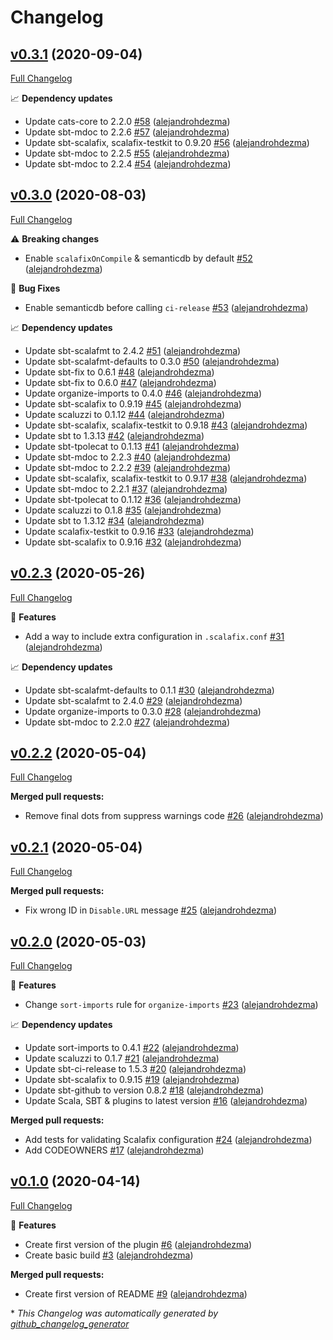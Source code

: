 # Changelog

## [v0.3.1](https://github.com/alejandrohdezma/sbt-scalafix-defaults/tree/v0.3.1) (2020-09-04)

[Full Changelog](https://github.com/alejandrohdezma/sbt-scalafix-defaults/compare/v0.3.0...v0.3.1)

📈 **Dependency updates**

- Update cats-core to 2.2.0 [\#58](https://github.com/alejandrohdezma/sbt-scalafix-defaults/pull/58) ([alejandrohdezma](https://github.com/alejandrohdezma))
- Update sbt-mdoc to 2.2.6 [\#57](https://github.com/alejandrohdezma/sbt-scalafix-defaults/pull/57) ([alejandrohdezma](https://github.com/alejandrohdezma))
- Update sbt-scalafix, scalafix-testkit to 0.9.20 [\#56](https://github.com/alejandrohdezma/sbt-scalafix-defaults/pull/56) ([alejandrohdezma](https://github.com/alejandrohdezma))
- Update sbt-mdoc to 2.2.5 [\#55](https://github.com/alejandrohdezma/sbt-scalafix-defaults/pull/55) ([alejandrohdezma](https://github.com/alejandrohdezma))
- Update sbt-mdoc to 2.2.4 [\#54](https://github.com/alejandrohdezma/sbt-scalafix-defaults/pull/54) ([alejandrohdezma](https://github.com/alejandrohdezma))

## [v0.3.0](https://github.com/alejandrohdezma/sbt-scalafix-defaults/tree/v0.3.0) (2020-08-03)

[Full Changelog](https://github.com/alejandrohdezma/sbt-scalafix-defaults/compare/v0.2.3...v0.3.0)

⚠️ **Breaking changes**

- Enable `scalafixOnCompile` & semanticdb by default [\#52](https://github.com/alejandrohdezma/sbt-scalafix-defaults/pull/52) ([alejandrohdezma](https://github.com/alejandrohdezma))

🐛 **Bug Fixes**

- Enable semanticdb before calling `ci-release` [\#53](https://github.com/alejandrohdezma/sbt-scalafix-defaults/pull/53) ([alejandrohdezma](https://github.com/alejandrohdezma))

📈 **Dependency updates**

- Update sbt-scalafmt to 2.4.2 [\#51](https://github.com/alejandrohdezma/sbt-scalafix-defaults/pull/51) ([alejandrohdezma](https://github.com/alejandrohdezma))
- Update sbt-scalafmt-defaults to 0.3.0 [\#50](https://github.com/alejandrohdezma/sbt-scalafix-defaults/pull/50) ([alejandrohdezma](https://github.com/alejandrohdezma))
- Update sbt-fix to 0.6.1 [\#48](https://github.com/alejandrohdezma/sbt-scalafix-defaults/pull/48) ([alejandrohdezma](https://github.com/alejandrohdezma))
- Update sbt-fix to 0.6.0 [\#47](https://github.com/alejandrohdezma/sbt-scalafix-defaults/pull/47) ([alejandrohdezma](https://github.com/alejandrohdezma))
- Update organize-imports to 0.4.0 [\#46](https://github.com/alejandrohdezma/sbt-scalafix-defaults/pull/46) ([alejandrohdezma](https://github.com/alejandrohdezma))
- Update sbt-scalafix to 0.9.19 [\#45](https://github.com/alejandrohdezma/sbt-scalafix-defaults/pull/45) ([alejandrohdezma](https://github.com/alejandrohdezma))
- Update scaluzzi to 0.1.12 [\#44](https://github.com/alejandrohdezma/sbt-scalafix-defaults/pull/44) ([alejandrohdezma](https://github.com/alejandrohdezma))
- Update sbt-scalafix, scalafix-testkit to 0.9.18 [\#43](https://github.com/alejandrohdezma/sbt-scalafix-defaults/pull/43) ([alejandrohdezma](https://github.com/alejandrohdezma))
- Update sbt to 1.3.13 [\#42](https://github.com/alejandrohdezma/sbt-scalafix-defaults/pull/42) ([alejandrohdezma](https://github.com/alejandrohdezma))
- Update sbt-tpolecat to 0.1.13 [\#41](https://github.com/alejandrohdezma/sbt-scalafix-defaults/pull/41) ([alejandrohdezma](https://github.com/alejandrohdezma))
- Update sbt-mdoc to 2.2.3 [\#40](https://github.com/alejandrohdezma/sbt-scalafix-defaults/pull/40) ([alejandrohdezma](https://github.com/alejandrohdezma))
- Update sbt-mdoc to 2.2.2 [\#39](https://github.com/alejandrohdezma/sbt-scalafix-defaults/pull/39) ([alejandrohdezma](https://github.com/alejandrohdezma))
- Update sbt-scalafix, scalafix-testkit to 0.9.17 [\#38](https://github.com/alejandrohdezma/sbt-scalafix-defaults/pull/38) ([alejandrohdezma](https://github.com/alejandrohdezma))
- Update sbt-mdoc to 2.2.1 [\#37](https://github.com/alejandrohdezma/sbt-scalafix-defaults/pull/37) ([alejandrohdezma](https://github.com/alejandrohdezma))
- Update sbt-tpolecat to 0.1.12 [\#36](https://github.com/alejandrohdezma/sbt-scalafix-defaults/pull/36) ([alejandrohdezma](https://github.com/alejandrohdezma))
- Update scaluzzi to 0.1.8 [\#35](https://github.com/alejandrohdezma/sbt-scalafix-defaults/pull/35) ([alejandrohdezma](https://github.com/alejandrohdezma))
- Update sbt to 1.3.12 [\#34](https://github.com/alejandrohdezma/sbt-scalafix-defaults/pull/34) ([alejandrohdezma](https://github.com/alejandrohdezma))
- Update scalafix-testkit to 0.9.16 [\#33](https://github.com/alejandrohdezma/sbt-scalafix-defaults/pull/33) ([alejandrohdezma](https://github.com/alejandrohdezma))
- Update sbt-scalafix to 0.9.16 [\#32](https://github.com/alejandrohdezma/sbt-scalafix-defaults/pull/32) ([alejandrohdezma](https://github.com/alejandrohdezma))

## [v0.2.3](https://github.com/alejandrohdezma/sbt-scalafix-defaults/tree/v0.2.3) (2020-05-26)

[Full Changelog](https://github.com/alejandrohdezma/sbt-scalafix-defaults/compare/v0.2.2...v0.2.3)

🚀 **Features**

- Add a way to include extra configuration in `.scalafix.conf` [\#31](https://github.com/alejandrohdezma/sbt-scalafix-defaults/pull/31) ([alejandrohdezma](https://github.com/alejandrohdezma))

📈 **Dependency updates**

- Update sbt-scalafmt-defaults to 0.1.1 [\#30](https://github.com/alejandrohdezma/sbt-scalafix-defaults/pull/30) ([alejandrohdezma](https://github.com/alejandrohdezma))
- Update sbt-scalafmt to 2.4.0 [\#29](https://github.com/alejandrohdezma/sbt-scalafix-defaults/pull/29) ([alejandrohdezma](https://github.com/alejandrohdezma))
- Update organize-imports to 0.3.0 [\#28](https://github.com/alejandrohdezma/sbt-scalafix-defaults/pull/28) ([alejandrohdezma](https://github.com/alejandrohdezma))
- Update sbt-mdoc to 2.2.0 [\#27](https://github.com/alejandrohdezma/sbt-scalafix-defaults/pull/27) ([alejandrohdezma](https://github.com/alejandrohdezma))

## [v0.2.2](https://github.com/alejandrohdezma/sbt-scalafix-defaults/tree/v0.2.2) (2020-05-04)

[Full Changelog](https://github.com/alejandrohdezma/sbt-scalafix-defaults/compare/v0.2.1...v0.2.2)

**Merged pull requests:**

- Remove final dots from suppress warnings code [\#26](https://github.com/alejandrohdezma/sbt-scalafix-defaults/pull/26) ([alejandrohdezma](https://github.com/alejandrohdezma))

## [v0.2.1](https://github.com/alejandrohdezma/sbt-scalafix-defaults/tree/v0.2.1) (2020-05-04)

[Full Changelog](https://github.com/alejandrohdezma/sbt-scalafix-defaults/compare/v0.2.0...v0.2.1)

**Merged pull requests:**

- Fix wrong ID in `Disable.URL` message [\#25](https://github.com/alejandrohdezma/sbt-scalafix-defaults/pull/25) ([alejandrohdezma](https://github.com/alejandrohdezma))

## [v0.2.0](https://github.com/alejandrohdezma/sbt-scalafix-defaults/tree/v0.2.0) (2020-05-03)

[Full Changelog](https://github.com/alejandrohdezma/sbt-scalafix-defaults/compare/v0.1.0...v0.2.0)

🚀 **Features**

- Change `sort-imports` rule for `organize-imports` [\#23](https://github.com/alejandrohdezma/sbt-scalafix-defaults/pull/23) ([alejandrohdezma](https://github.com/alejandrohdezma))

📈 **Dependency updates**

- Update sort-imports to 0.4.1 [\#22](https://github.com/alejandrohdezma/sbt-scalafix-defaults/pull/22) ([alejandrohdezma](https://github.com/alejandrohdezma))
- Update scaluzzi to 0.1.7 [\#21](https://github.com/alejandrohdezma/sbt-scalafix-defaults/pull/21) ([alejandrohdezma](https://github.com/alejandrohdezma))
- Update sbt-ci-release to 1.5.3 [\#20](https://github.com/alejandrohdezma/sbt-scalafix-defaults/pull/20) ([alejandrohdezma](https://github.com/alejandrohdezma))
- Update sbt-scalafix to 0.9.15 [\#19](https://github.com/alejandrohdezma/sbt-scalafix-defaults/pull/19) ([alejandrohdezma](https://github.com/alejandrohdezma))
- Update sbt-github to version 0.8.2 [\#18](https://github.com/alejandrohdezma/sbt-scalafix-defaults/pull/18) ([alejandrohdezma](https://github.com/alejandrohdezma))
- Update Scala, SBT & plugins to latest version [\#16](https://github.com/alejandrohdezma/sbt-scalafix-defaults/pull/16) ([alejandrohdezma](https://github.com/alejandrohdezma))

**Merged pull requests:**

- Add tests for validating Scalafix configuration [\#24](https://github.com/alejandrohdezma/sbt-scalafix-defaults/pull/24) ([alejandrohdezma](https://github.com/alejandrohdezma))
- Add CODEOWNERS [\#17](https://github.com/alejandrohdezma/sbt-scalafix-defaults/pull/17) ([alejandrohdezma](https://github.com/alejandrohdezma))

## [v0.1.0](https://github.com/alejandrohdezma/sbt-scalafix-defaults/tree/v0.1.0) (2020-04-14)

[Full Changelog](https://github.com/alejandrohdezma/sbt-scalafix-defaults/compare/6f1e53fccb7c4f74f50664472c3c73bec0f17f40...v0.1.0)

🚀 **Features**

- Create first version of the plugin [\#6](https://github.com/alejandrohdezma/sbt-scalafix-defaults/pull/6) ([alejandrohdezma](https://github.com/alejandrohdezma))
- Create basic build [\#3](https://github.com/alejandrohdezma/sbt-scalafix-defaults/pull/3) ([alejandrohdezma](https://github.com/alejandrohdezma))

**Merged pull requests:**

- Create first version of README [\#9](https://github.com/alejandrohdezma/sbt-scalafix-defaults/pull/9) ([alejandrohdezma](https://github.com/alejandrohdezma))



\* *This Changelog was automatically generated by [github_changelog_generator](https://github.com/github-changelog-generator/github-changelog-generator)*
